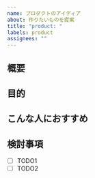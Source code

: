 ```yaml
---
name: プロダクトのアイディア
about: 作りたいものを提案
title: "product: "
labels: product
assignees: ""
---
```


## 概要

<!-- 作りたいものについて簡潔に書く -->

## 目的

<!-- このアイディアの背景やコンテキストを書く -->

## こんな人におすすめ

<!-- 使用言語や技術領域(Webフロント、Webバックエンド、ネイティブ、機械学習など) -->

<!-- ## 詳細情報は個別に見出しを作る -->

## 検討事項

<!-- 議論すべき項目を箇条書きで書く -->

- [ ] TODO1
- [ ] TODO2
